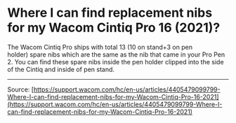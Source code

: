 # Where I can find replacement nibs for my Wacom Cintiq Pro 16 (2021)?

The Wacom Cintiq Pro ships with total 13 (10 on stand+3 on pen holder) spare nibs which are the same as the nib that came in your Pro Pen 2. You can find these spare nibs inside the pen holder clipped into the side of the Cintiq and inside of pen stand.

---
Source: [https://support.wacom.com/hc/en-us/articles/4405479099799-Where-I-can-find-replacement-nibs-for-my-Wacom-Cintiq-Pro-16-2021](https://support.wacom.com/hc/en-us/articles/4405479099799-Where-I-can-find-replacement-nibs-for-my-Wacom-Cintiq-Pro-16-2021)
